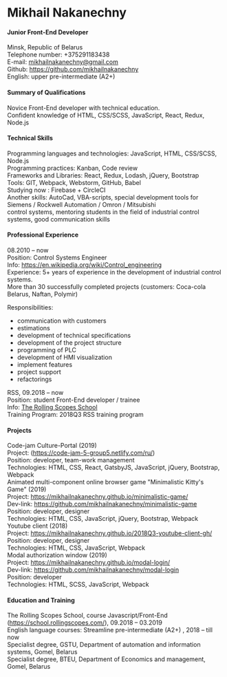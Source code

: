 # Mikhail Nakanechny 
#### Junior Front-End Developer  
Minsk, Republic of Belarus  
Telephone number: +375291183438  
E-mail: mikhailnakanechny@gmail.com     	
Github: https://github.com/mikhailnakanechny  
English: upper pre-intermediate (A2+)  

#### Summary of Qualifications 	
Novice Front-End developer with technical education.  
Confident knowledge of HTML, CSS/SCSS, JavaScript, React, Redux, Node.js

#### Technical Skills
Programming languages and technologies: JavaScript, HTML, CSS/SCSS, Node.js  
Programming practices: Kanban, Code review  
Frameworks and Libraries: React, Redux, Lodash, jQuery, Bootstrap  
Tools: GIT, Webpack, Webstorm, GitHub, Babel  
Studying now : Firebase + CircleCI  
Another skills: AutoCad, VBA-scripts, special development tools for Siemens / Rockwell Automation / Omron / Mitsubishi  
control systems, mentoring students in the field of industrial control systems, good communication skills

#### Professional Experience  
08.2010 – now   
Position: Control Systems Engineer  
Info: https://en.wikipedia.org/wiki/Control_engineering  
Experience: 5+ years of experience in the development of industrial control systems.     
More than 30 successfully completed projects (customers: Coca-cola Belarus, Naftan, Polymir)  

Responsibilities: 
* communication with customers  
* estimations  
* development of technical specifications  
* development of the project structure  
* programming of PLC  
* development of HMI visualization  
* implement features  
* project support  
* refactorings  

RSS, 09.2018 – now  
Position: student Front-End developer / trainee  
Info: [The Rolling Scopes School](https://school.rollingscopes.com/)   
Training Program: 2018Q3 RSS training program  

#### Projects  
Code-jam Culture-Portal (2019)  
Project: (https://code-jam-5-group5.netlify.com/ru/)  
Position: developer, team-work management  
Technologies: HTML, CSS, React, GatsbyJS, JavaScript, jQuery, Bootstrap, Webpack  
Animated multi-component online browser game "Minimalistic Kitty's Game" (2019)  
Project: https://mikhailnakanechny.github.io/minimalistic-game/  
Dev-link: https://github.com/mikhailnakanechny/minimalistic-game  
Position: developer, designer  
Technologies: HTML, CSS, JavaScript, jQuery, Bootstrap, Webpack  
Youtube client (2018)   
Project: https://mikhailnakanechny.github.io/2018Q3-youtube-client-gh/  
Position: developer, designer  
Technologies: HTML, CSS, JavaScript, Webpack  
Modal authorization window  (2019)  
Project: https://mikhailnakanechny.github.io/modal-login/  
Dev-link: https://github.com/mikhailnakanechny/modal-login  
Position: developer  
Technologies: HTML, SCSS, JavaScript, Webpack  


#### Education and Training  
The Rolling Scopes School, course Javascript/Front-End (https://school.rollingscopes.com/), 09.2018 – 03.2019   
English language courses: Streamline pre-intermediate (A2+) , 2018 – till now  
Specialist degree, GSTU, Department of automation and information systems,  Gomel, Belarus                                                            
Specialist degree, BTEU, Department of Economics and management, Gomel, Belarus  
